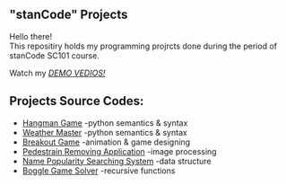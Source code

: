 ## "stanCode" Projects
Hello there!\
This repositiry holds my programming projrcts done during the period of stanCode SC101 course.

Watch my *[DEMO VEDIOS!](https://drive.google.com/drive/folders/1Gi3bn9qPW_gR0ISyGzVPLd5Bztdvd7rF?fbclid=IwAR36BW3v_bHn-Idsh-0_ROSWLwrXOzoervZId25OOzH2LX4b6FCGDfULdDg)*

## Projects Source Codes:
  - [Hangman Game](https://github.com/tyw4622/sc-project/blob/main/stanCode_projects/hang_man_game/hangman.py)
    -python semantics & syntax
  - [Weather Master]()
    -python semantics & syntax
  - [Breakout Game](https://github.com/tyw4622/sc-project/blob/main/stanCode_projects/break_out_game/breakout.py)
    -animation & game designing
  - [Pedestrain Removing Application](https://github.com/tyw4622/sc-project/blob/main/stanCode_projects/my_photoshop/stanCodoshop.py)
    -image processing
  - [Name Popularity Searching System](https://github.com/tyw4622/sc-project/blob/main/stanCode_projects/name_searching_system/babygraphics.py)
    -data structure
  - [Boggle Game Solver](https://github.com/tyw4622/sc-project/blob/main/stanCode_projects/boggle_solver/boggle.py)
    -recursive functions
      

  

  

  

  
